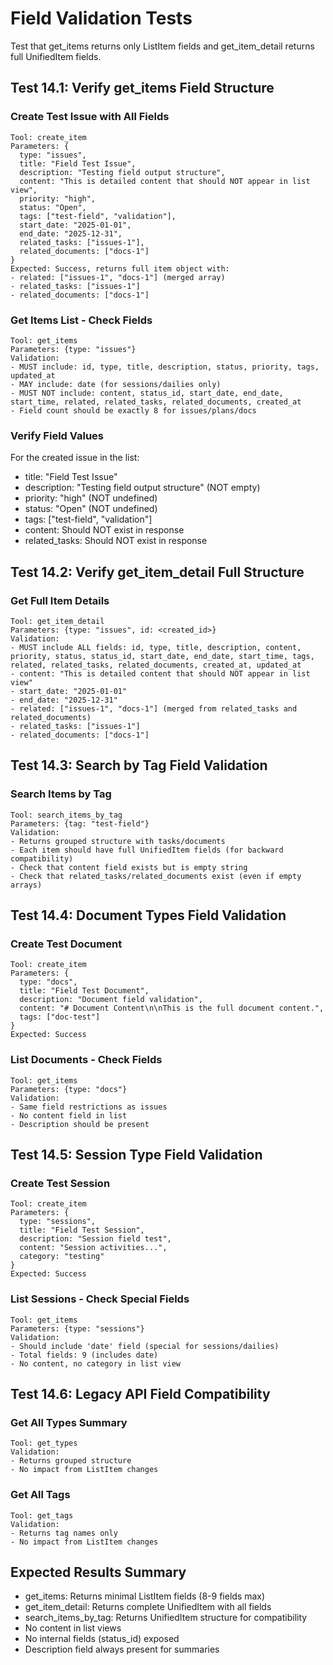 # Field Validation Tests

Test that get_items returns only ListItem fields and get_item_detail returns full UnifiedItem fields.

## Test 14.1: Verify get_items Field Structure

### Create Test Issue with All Fields
```
Tool: create_item
Parameters: {
  type: "issues",
  title: "Field Test Issue",
  description: "Testing field output structure",
  content: "This is detailed content that should NOT appear in list view",
  priority: "high",
  status: "Open",
  tags: ["test-field", "validation"],
  start_date: "2025-01-01",
  end_date: "2025-12-31",
  related_tasks: ["issues-1"],
  related_documents: ["docs-1"]
}
Expected: Success, returns full item object with:
- related: ["issues-1", "docs-1"] (merged array)
- related_tasks: ["issues-1"]
- related_documents: ["docs-1"]
```

### Get Items List - Check Fields
```
Tool: get_items
Parameters: {type: "issues"}
Validation:
- MUST include: id, type, title, description, status, priority, tags, updated_at
- MAY include: date (for sessions/dailies only)
- MUST NOT include: content, status_id, start_date, end_date, start_time, related, related_tasks, related_documents, created_at
- Field count should be exactly 8 for issues/plans/docs
```

### Verify Field Values
For the created issue in the list:
- title: "Field Test Issue"
- description: "Testing field output structure" (NOT empty)
- priority: "high" (NOT undefined)
- status: "Open" (NOT undefined)
- tags: ["test-field", "validation"]
- content: Should NOT exist in response
- related_tasks: Should NOT exist in response

## Test 14.2: Verify get_item_detail Full Structure

### Get Full Item Details
```
Tool: get_item_detail
Parameters: {type: "issues", id: <created_id>}
Validation:
- MUST include ALL fields: id, type, title, description, content, priority, status, status_id, start_date, end_date, start_time, tags, related, related_tasks, related_documents, created_at, updated_at
- content: "This is detailed content that should NOT appear in list view"
- start_date: "2025-01-01"
- end_date: "2025-12-31"
- related: ["issues-1", "docs-1"] (merged from related_tasks and related_documents)
- related_tasks: ["issues-1"]
- related_documents: ["docs-1"]
```

## Test 14.3: Search by Tag Field Validation

### Search Items by Tag
```
Tool: search_items_by_tag
Parameters: {tag: "test-field"}
Validation:
- Returns grouped structure with tasks/documents
- Each item should have full UnifiedItem fields (for backward compatibility)
- Check that content field exists but is empty string
- Check that related_tasks/related_documents exist (even if empty arrays)
```

## Test 14.4: Document Types Field Validation

### Create Test Document
```
Tool: create_item
Parameters: {
  type: "docs",
  title: "Field Test Document",
  description: "Document field validation",
  content: "# Document Content\n\nThis is the full document content.",
  tags: ["doc-test"]
}
Expected: Success
```

### List Documents - Check Fields
```
Tool: get_items
Parameters: {type: "docs"}
Validation:
- Same field restrictions as issues
- No content field in list
- Description should be present
```

## Test 14.5: Session Type Field Validation

### Create Test Session
```
Tool: create_item
Parameters: {
  type: "sessions",
  title: "Field Test Session",
  description: "Session field test",
  content: "Session activities...",
  category: "testing"
}
Expected: Success
```

### List Sessions - Check Special Fields
```
Tool: get_items
Parameters: {type: "sessions"}
Validation:
- Should include 'date' field (special for sessions/dailies)
- Total fields: 9 (includes date)
- No content, no category in list view
```

## Test 14.6: Legacy API Field Compatibility

### Get All Types Summary
```
Tool: get_types
Validation:
- Returns grouped structure
- No impact from ListItem changes
```

### Get All Tags
```
Tool: get_tags
Validation:
- Returns tag names only
- No impact from ListItem changes
```

## Expected Results Summary
- get_items: Returns minimal ListItem fields (8-9 fields max)
- get_item_detail: Returns complete UnifiedItem with all fields
- search_items_by_tag: Returns UnifiedItem structure for compatibility
- No content in list views
- No internal fields (status_id) exposed
- Description field always present for summaries